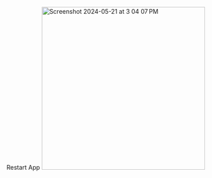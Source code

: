 Restart App
<img width="379" alt="Screenshot 2024-05-21 at 3 04 07 PM" src="https://github.com/himanshushubham555/Restart/assets/56452800/7e8b0ed3-dd98-482d-9aa3-5851adeb3ec9">
